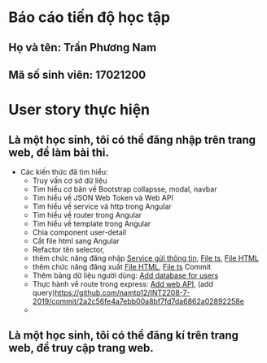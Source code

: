 # Báo cáo tiến độ học tập
## Họ và tên: Trần Phương Nam
## Mã số sinh viên: 17021200

# User story thực hiện

## Là một học sinh, tôi có thể đăng nhập trên trang web, để làm bài thi.
- Các kiến thức đã tìm hiểu:
  - Truy vấn cơ sở dữ liệu
  - Tìm hiểu cơ bản về Bootstrap collapsse, modal, navbar
  - Tim hiểu về JSON Web Token và Web API
  - Tìm hiểu về service và http trong Angular
  - Tìm hiểu về router trong Angular
  - Tìm hiểu về template trong Angular
  - Chia component user-detail
  - Cắt file html sang Angular
  - Refactor tên selector, 
  - thêm chức năng đăng nhập [Service gửi thông tin](), [File ts](), [File HTML]()
  - thêm chức năng đăng xuất [File HTML](https://github.com/namtp12/INT2208-7-2019/commit/94f9424bd90f750c54f07b8960c680056112694b#diff-d1981a7ab47c50f40fef138051c82904), [File ts](https://github.com/namtp12/INT2208-7-2019/commit/94f9424bd90f750c54f07b8960c680056112694b#diff-b4cd28c59fa00dfe229d2e93d694d057)
  Commit
  - Thêm bảng dữ liệu người dùng: [Add database for users](https://github.com/namtp12/INT2208-7-2019/commit/a1377a9b2ed9b839f6ab7dd5a57a1b48ebf5a84c)
  - Thực hành về route trong express: [Add web API](https://github.com/namtp12/INT2208-7-2019/commit/83c6ea2670322e3ef537ff61e6742e29dd4f17f7), (add query)https://github.com/namtp12/INT2208-7-2019/commit/2a2c56fe4a7ebb00a8bf7fd7da6862a02892258e
  - 
## Là một học sinh, tôi có thể đăng kí trên trang web, để truy cập trang web.
